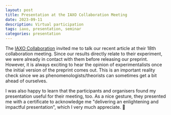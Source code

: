 ```yaml
---
layout: post
title: Presentation at the IAXO Collaboration Meeting
date: 2023-09-11 
description: Virtual participation
tags: iaxo, presentation, seminar
categories: presentation
---
```


The [IAXO Collaboration](https://iaxo.desy.de/) invited me to talk our recent article at their 18th collaboration meeting.
Since our results directly relate to their experiment, we were already in contact with them before releasing our preprint.
However, it is always exciting to hear the opinion of experimentalists once the initial version of the preprint comes out.
This is an important reality check since we as phenomenologists/theorists can sometimes get a bit ahead of ourselves.

I was also happy to learn that the participants and organisers found my presentation useful for their meeting, too.
As a nice gesture, they presented me with a certificate to acknowledge me "delivering an enlightening and impactful presentation", which I very much appreciate. 🏅

